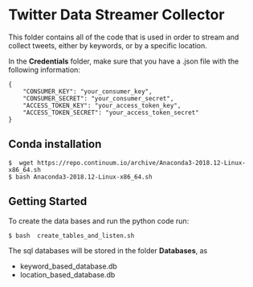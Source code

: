 # Twitter Data Streamer Collector

This folder contains all of the code that is used in order to stream and collect tweets,
either by keywords, or by a specific location.

In the __Credentials__ folder, make sure that you have a .json file with the following information:

```
{
    "CONSUMER_KEY": "your_consumer_key",
    "CONSUMER_SECRET": "your_consumer_secret",
    "ACCESS_TOKEN_KEY": "your_access_token_key",
    "ACCESS_TOKEN_SECRET": "your_access_token_secret"
}
```

## Conda installation

```
$  wget https://repo.continuum.io/archive/Anaconda3-2018.12-Linux-x86_64.sh  
$ bash Anaconda3-2018.12-Linux-x86_64.sh
```

## Getting Started

To create the data bases and run the python code run:

```
$ bash  create_tables_and_listen.sh
```

The sql databases will be stored in the folder __Databases__, as
* keyword_based_database.db
* location_based_database.db


